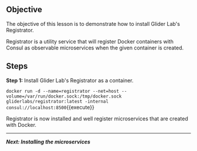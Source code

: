 ## Objective
The objective of this lesson is to demonstrate how to install Glider Lab's Registrator.

Registrator is a utility service that will register Docker containers with Consul as observable microservices when the given container is created. 


## Steps

**Step 1:**  Install Glider Lab's Registrator as a container.


`docker run -d --name=registrator --net=host --volume=/var/run/docker.sock:/tmp/docker.sock gliderlabs/registrator:latest -internal consul://localhost:8500`{{execute}}

Registrator is now installed and well register microservices that are created with Docker.

----

***Next: Installing the microservices***